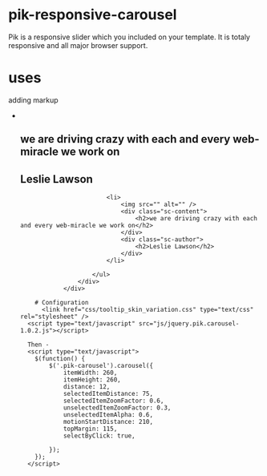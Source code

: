 # pik-responsive-carousel
Pik is a responsive slider which you included on your template. It is totaly responsive and all major browser support.

# uses
  adding markup
  				<div class="pik-carousel">
					<div class="pik-carousel-wrapper">
						<ul class="pik-carousel-container">
							<li>
								<img src="" alt="" />
								<div class="sc-content">
									<h2>we are driving crazy with each and every web-miracle we work on</h2>
								</div>
								<div class="sc-author">
									<h2>Leslie Lawson</h2>
								</div>
							</li>

							<li>
								<img src="" alt="" />
								<div class="sc-content">
									<h2>we are driving crazy with each and every web-miracle we work on</h2>
								</div>
								<div class="sc-author">
									<h2>Leslie Lawson</h2>
								</div>
							</li>

						</ul>
					</div>
				</div>
		
		# Configuration
		  <link href="css/tooltip_skin_variation.css" type="text/css" rel="stylesheet" />
      <script type="text/javascript" src="js/jquery.pik.carousel-1.0.2.js"></script>
      
      Then - 
      <script type="text/javascript">
      	$(function() {
      		$('.pik-carousel').carousel({
      			itemWidth: 260,
      			itemHeight: 260,
      			distance: 12,
      			selectedItemDistance: 75,
      			selectedItemZoomFactor: 0.6,
      			unselectedItemZoomFactor: 0.3,
      			unselectedItemAlpha: 0.6,
      			motionStartDistance: 210,
      			topMargin: 115,
      			selectByClick: true,
      			
      		});
      	});	
      </script>
